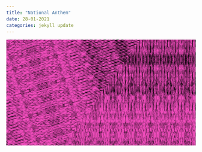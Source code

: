 ```yaml
---
title: "National Anthem"
date: 28-01-2021
categories: jekyll update
---
```


[![2021](./img/hey.png)](https://www.youtube.com/embed/hTzRliW3iFs?controls=0)

